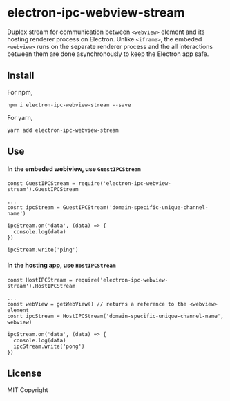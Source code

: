 # electron-ipc-webview-stream

Duplex stream for communication between `<webview>` element and its hosting renderer process on Electron. Unlike `<iframe>`, the embeded `<webview>` runs on the separate renderer process and the all interactions between them are done asynchronously to keep the Electron app safe.


## Install
For npm,

```
npm i electron-ipc-webview-stream --save
```

For yarn,

```
yarn add electron-ipc-webview-stream
```

## Use
#### In the embeded webiview, use `GuestIPCStream`
```
const GuestIPCStream = require('electron-ipc-webview-stream').GuestIPCStream

...
cosnt ipcStream = GuestIPCStream('domain-specific-unique-channel-name')

ipcStream.on('data', (data) => {
  console.log(data)
})

ipcStream.write('ping')
```

#### In the hosting app, use `HostIPCStream`
```
const HostIPCStream = require('electron-ipc-webview-stream').HostIPCStream

...
const webView = getWebView() // returns a reference to the <webview> element
cosnt ipcStream = HostIPCStream('domain-specific-unique-channel-name', webview)

ipcStream.on('data', (data) => {
  console.log(data)
  ipcStream.write('pong')
})
```

## License

MIT Copyright

